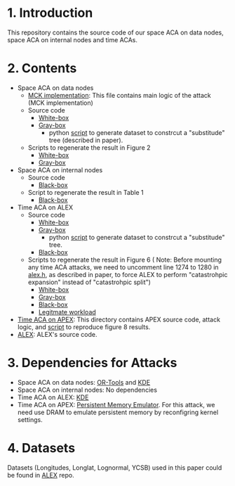 # 1. Introduction

This repository contains the source code of our space ACA on data nodes, space ACA on internal nodes and time ACAs.

# 2. Contents

- Space ACA on data nodes
  - [MCK implementation](https://github.com/ruiyang00/aca_dlis_review/blob/master/attack/attack.h): This file contains main logic of the attack (MCK implementation)
  - Source code
    - [White-box](https://github.com/ruiyang00/aca_dlis_review/blob/master/src/benchmark/space_aca_data_node_whitebox.cpp)
    - [Gray-box](https://github.com/ruiyang00/aca_dlis_review/blob/master/src/benchmark/space_aca_data_node_graybox.cpp)
      - python [script](https://github.com/ruiyang00/aca_dlis_review/blob/master/scripts/populate_graybox_dataset.py) to generate dataset to 
 constrcut a "substitude" tree (described in paper).
  - Scripts to regenerate the result in Figure 2
    - [White-box](https://github.com/ruiyang00/aca_dlis_review/blob/master/scripts/run_space_aca_data_node_whitebox.sh)
    - [Gray-box](https://github.com/ruiyang00/aca_dlis_review/blob/master/scripts/run_space_aca_data_node_graybox.sh)
- Space ACA on internal nodes
  - Source code
    - [Black-box](https://github.com/ruiyang00/aca_dlis_review/tree/master/src/benchmark/space_aca_internal_node_blackbox.cpp)
  - Script to regenerate the result in Table 1
    - [Black-box](https://github.com/ruiyang00/aca_dlis_review/tree/master/scripts/run_space_aca_internal_node_blackbox.sh) 
- Time ACA on ALEX
  - Source code
    - [White-box](https://github.com/ruiyang00/aca_dlis_review/tree/master/src/benchmark/time_aca_whitebox.cpp)
    - [Gray-box](https://github.com/ruiyang00/aca_dlis_review/tree/master/src/benchmark/time_aca_graybox.cpp)
      - python [script](https://github.com/ruiyang00/aca_dlis_review/blob/master/scripts/populate_graybox_dataset.py) to generate dataset to constrcut a "substitude" tree. 
    - [Black-box](https://github.com/ruiyang00/aca_dlis_review/tree/master/src/benchmark/time_aca_blackbox.cpp)
  - Scripts to regenerate the result in Figure 6 ( Note: Before mounting any time ACA attacks, we need to uncomment line 1274 to 1280 in [alex.h](https://github.com/ruiyang00/aca_dlis_review/blob/master/src/core/alex.h), as described in paper, to force ALEX to perform "catastrohpic expansion" instead of "catastrohpic split")
    - [White-box](https://github.com/ruiyang00/aca_dlis_review/tree/master/scripts/run_time_aca_whitebox.sh)
    - [Gray-box](https://github.com/ruiyang00/aca_dlis_review/tree/master/scripts/run_time_aca_graybox.sh)
    - [Black-box](https://github.com/ruiyang00/aca_dlis_review/tree/master/scripts/run_time_aca_blackbox.sh)
    - [Legitmate workload](https://github.com/ruiyang00/aca_dlis_review/tree/master/scripts/run_time_aca_legit.sh)
- [Time ACA on APEX](https://github.com/ruiyang00/aca_dlis_review/tree/master/apex): This directory contains APEX source code, attack logic, and [script](https://github.com/ruiyang00/aca_dlis_review/blob/master/apex/run_time_aca.sh) to reproduce figure 8 results.
- [ALEX](https://github.com/ruiyang00/aca_dlis_review/tree/master/src/core): ALEX's source code.

# 3. Dependencies for Attacks
- Space ACA on data nodes: [OR-Tools](https://developers.google.com/optimization/install) and [KDE](https://scikit-learn.org/stable/install.html)
- Space ACA on internal nodes: No dependencies
- Time ACA on ALEX: [KDE](https://scikit-learn.org/stable/install.html)
- Time ACA on APEX: [Persistent Memory Emulator](https://pmem.io/blog/2016/02/how-to-emulate-persistent-memory/). For this attack, we need use DRAM to emulate persistent memory by reconfigring kernel settings.

# 4. Datasets
Datasets (Longitudes, Longlat, Lognormal, YCSB) used in this paper could be found in [ALEX](https://github.com/microsoft/ALEX) repo.



